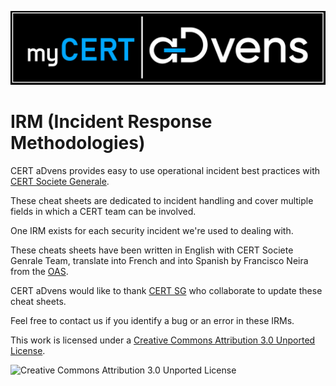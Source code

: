 ![CERT aDvens Logo](cert-advens.jpg  "CERT aDvens Logo")

# IRM (Incident Response Methodologies)

CERT aDvens provides easy to use operational incident best practices with [CERT Societe Generale](https://github.com/certsocietegenerale/IRM).

These cheat sheets are dedicated to incident handling and cover multiple fields in which a CERT team can be involved.

One IRM exists for each security incident we're used to dealing with.

These cheats sheets have been written in English with CERT Societe Genrale Team, translate into French and into Spanish by Francisco Neira from the [OAS](https://github.com/phrancisco/IRMs-SP).

CERT aDvens would like to thank [CERT SG](https://github.com/certsocietegenerale/IRM) who collaborate to update these cheat sheets.

Feel free to contact us if you identify a bug or an error in these IRMs.

This work is licensed under a [Creative Commons Attribution 3.0 Unported License](https://creativecommons.org/licenses/by/3.0/).
 
![Creative Commons Attribution 3.0 Unported License](http://i.creativecommons.org/l/by/3.0/88x31.png "Creative Commons Attribution 3.0 Unported License")
